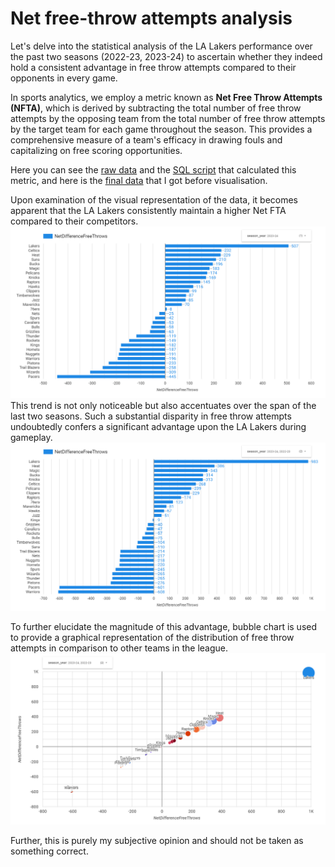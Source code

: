 # Net free-throw attempts analysis

Let's delve into the statistical analysis of the LA Lakers performance over the past two seasons (2022-23, 2023-24) to ascertain whether they indeed hold a consistent advantage in free throw attempts compared to their opponents in every game.

In sports analytics, we employ a metric known as **Net Free Throw Attempts (NFTA)**, which is derived by subtracting the total number of free throw attempts by the opposing team from the total number of free throw attempts by the target team for each game throughout the season. This provides a comprehensive measure of a team's efficacy in drawing fouls and capitalizing on free scoring opportunities.

Here you can see the [raw data](https://github.com/NocturneBear/NBA-Data-2010-2024) and the [SQL script](https://github.com/NocturneBear/NBA-hot-take-analysis/blob/main/Net%20free-throw%20attempts/NetDifferenceFreeThrows.sql) that calculated this metric, and here is the [final data](https://github.com/NocturneBear/NBA-hot-take-analysis/blob/main/Net%20free-throw%20attempts/NetDifferenceFreeThrows.csv) that I got before visualisation.

Upon examination of the visual representation of the data, it becomes apparent that the LA Lakers consistently maintain a higher Net FTA compared to their competitors. 
![](https://github.com/NocturneBear/NBA-hot-take-analysis/blob/main/Net%20free-throw%20attempts/images/2023-24-bar-line-chart.png)
This trend is not only noticeable but also accentuates over the span of the last two seasons. Such a substantial disparity in free throw attempts undoubtedly confers a significant advantage upon the LA Lakers during gameplay.
![](https://github.com/NocturneBear/NBA-hot-take-analysis/blob/main/Net%20free-throw%20attempts/images/2022-24-bar-line-chart.png)

To further elucidate the magnitude of this advantage, bubble chart is used to provide a graphical representation of the distribution of free throw attempts in comparison to other teams in the league.
![](https://github.com/NocturneBear/NBA-hot-take-analysis/blob/main/Net%20free-throw%20attempts/images/2022-24-bubble-chart.png)

Further, this is purely my subjective opinion and should not be taken as something correct.

